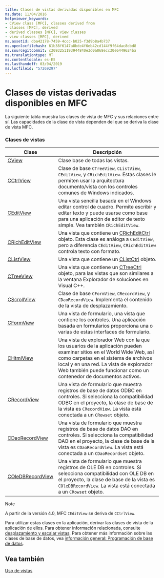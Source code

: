 ```yaml
---
title: Clases de vistas derivadas disponibles en MFC
ms.date: 11/04/2016
helpviewer_keywords:
- CView class [MFC], classes derived from
- classes [MFC], derived
- derived classes [MFC], view classes
- view classes [MFC], derived
ms.assetid: dba42178-7459-4ccc-b025-f3d9b8a4b737
ms.openlocfilehash: 61b38f6147a8bde4f6eb42cd144f9f64dac8dbd8
ms.sourcegitcommit: c3093251193944840e3d0a068ecc30e6449624ba
ms.translationtype: MT
ms.contentlocale: es-ES
ms.lasthandoff: 03/04/2019
ms.locfileid: "57269297"
---
```

# <a name="derived-view-classes-available-in-mfc"></a>Clases de vistas derivadas disponibles en MFC

La siguiente tabla muestra las clases de vista de MFC y sus relaciones entre sí. Las capacidades de la clase de vista dependen del que se deriva la clase de vista MFC.

### <a name="view-classes"></a>Clases de vistas

|Clase|Descripción|
|-----------|-----------------|
|[CView](../mfc/reference/cview-class.md)|Clase base de todas las vistas.|
|[CCtrlView](../mfc/reference/cctrlview-class.md)|Clase de base `CTreeView`, `CListView`, `CEditView`, y `CRichEditView`. Estas clases le permiten usar la arquitectura documento/vista con los controles comunes de Windows indicados.|
|[CEditView](../mfc/reference/ceditview-class.md)|Una vista sencilla basada en el Windows editar control de cuadro. Permite escribir y editar texto y puede usarse como base para una aplicación de editor de texto simple. Vea también `CRichEditView`.|
|[CRichEditView](../mfc/reference/cricheditview-class.md)|Una vista que contiene un [CRichEditCtrl](../mfc/reference/cricheditctrl-class.md) objeto. Esta clase es análoga a `CEditView`, pero a diferencia `CEditView`, `CRichEditView` controla texto con formato.|
|[CListView](../mfc/reference/clistview-class.md)|Una vista que contiene un [CListCtrl](../mfc/reference/clistctrl-class.md) objeto.|
|[CTreeView](../mfc/reference/ctreeview-class.md)|Una vista que contiene un [CTreeCtrl](../mfc/reference/ctreectrl-class.md) objeto, para las vistas que son similares a la ventana Explorador de soluciones en Visual C++.|
|[CScrollView](../mfc/reference/cscrollview-class.md)|Clase de base `CFormView`, `CRecordView`, y `CDaoRecordView`. Implementa el contenido de la vista de desplazamiento.|
|[CFormView](../mfc/reference/cformview-class.md)|Una vista de formulario, una vista que contiene los controles. Una aplicación basada en formularios proporciona una o varias de estas interfaces de formulario.|
|[CHtmlView](../mfc/reference/chtmlview-class.md)|Una vista de explorador Web con la que los usuarios de la aplicación pueden examinar sitios en el World Wide Web, así como carpetas en el sistema de archivos local y en una red. La vista de explorador Web también puede funcionar como un contenedor de documentos activos.|
|[CRecordView](../mfc/reference/crecordview-class.md)|Una vista de formulario que muestra registros de base de datos ODBC en controles. Si selecciona la compatibilidad ODBC en el proyecto, la clase de base de la vista es `CRecordView`. La vista está conectada a un `CRowset` objeto.|
|[CDaoRecordView](../mfc/reference/cdaorecordview-class.md)|Una vista de formulario que muestra registros de base de datos DAO en controles. Si selecciona la compatibilidad DAO en el proyecto, la clase de base de la vista es `CDaoRecordView`. La vista está conectada a un `CDaoRecordset` objeto.|
|[COleDBRecordView](../mfc/reference/coledbrecordview-class.md)|Una vista de formulario que muestra registros de OLE DB en controles. Si selecciona compatibilidad con OLE DB en el proyecto, la clase de base de la vista es `COleDBRecordView`. La vista está conectada a un `CRowset` objeto.|

> [!NOTE]
>  A partir de la versión 4.0, MFC `CEditView` se deriva de `CCtrlView`.

Para utilizar estas clases en la aplicación, derivar las clases de vista de la aplicación de ellos. Para obtener información relacionada, consulte [desplazamiento y escalar vistas](../mfc/scrolling-and-scaling-views.md). Para obtener más información sobre las clases de base de datos, vea [información general: Programación de base de datos](../data/data-access-programming-mfc-atl.md).

## <a name="see-also"></a>Vea también

[Uso de vistas](../mfc/using-views.md)
